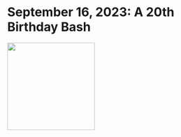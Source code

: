 # September 16, 2023: A 20th Birthday Bash

<img src="https://github.com/katemekechuk/kate_turns_20/assets/140675087/11976547-0b40-4018-a702-827204498f2e" width="200"/>
